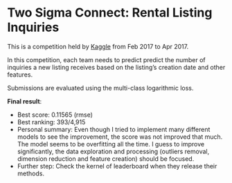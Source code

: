 # Two Sigma Connect: Rental Listing Inquiries

This is a competition held by [Kaggle](https://www.kaggle.com/c/two-sigma-connect-rental-listing-inquiries) from Feb 2017 to Apr 2017.

In this competition, each team needs to predict predict the number of inquiries a new listing receives based on the listing’s creation date and other features. 

Submissions are evaluated using the multi-class logarithmic loss.

**Final result**:
- Best score: 0.11565 (rmse)
- Best ranking: 393/4,915
- Personal summary: Even though I tried to implement many different models to see the improvement, the score was not improved that much. The model seems to be overfitting all the time. I guess to improve significantly, the data exploration and processing (outliers removal, dimension reduction and feature creation) should be focused.
- Further step: Check the kernel of leaderboard when they release their methods.
